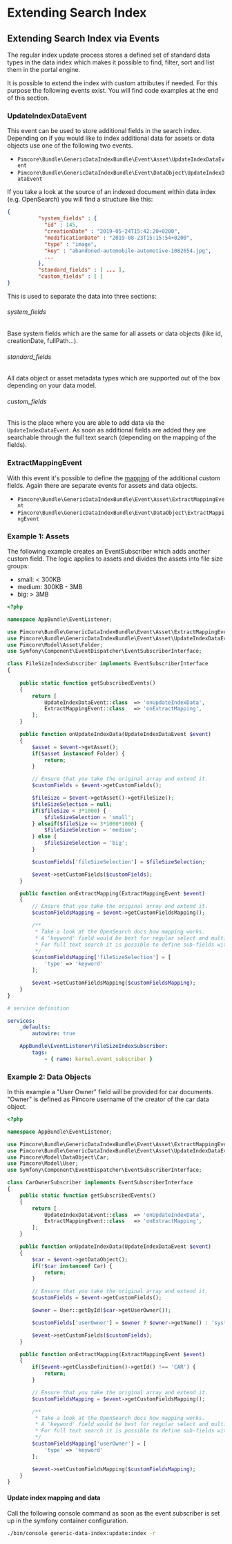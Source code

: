 # Extending Search Index

## Extending Search Index via Events

The regular index update process stores a defined set of standard data types in the data index which makes it
possible to find, filter, sort and list them in the portal engine.

It is possible to extend the index with custom attributes if needed. For this purpose the following events exist. You
will find code examples at the end of this section.

### UpdateIndexDataEvent

This event can be used to store additional fields in the search index. Depending on if you would like to index additional
data for assets or data objects use one of the following two events.

* `Pimcore\Bundle\GenericDataIndexBundle\Event\Asset\UpdateIndexDataEvent`
* `Pimcore\Bundle\GenericDataIndexBundle\Event\DataObject\UpdateIndexDataEvent`

If you take a look at the source of an indexed document within data index (e.g. OpenSearch) you will find a structure like this:

```json
{
          "system_fields" : {
            "id" : 145,
            "creationDate" : "2019-05-24T15:42:20+0200",
            "modificationDate" : "2019-08-23T15:15:54+0200",
            "type" : "image",
            "key" : "abandoned-automobile-automotive-1082654.jpg",
            ...
          },
          "standard_fields" : [ ... ],
          "custom_fields" : [ ]
}
```

This is used to separate the data into three sections:

###### system_fields

Base system fields which are the same for all assets or data objects (like id, creationDate, fullPath...).

###### standard_fields

All data object or asset metadata types which are supported out of the box depending on your data model.

###### custom_fields

This is the place where you are able to add data via the `UpdateIndexDataEvent`. As soon as additional fields are added
they are searchable through the full text search (depending on the mapping of the fields).

### ExtractMappingEvent

With this event it's possible to define the [mapping](https://opensearch.org/docs/latest/field-types/)
of the additional custom fields. Again there are separate events for assets and data objects.

* `Pimcore\Bundle\GenericDataIndexBundle\Event\Asset\ExtractMappingEvent`
* `Pimcore\Bundle\GenericDataIndexBundle\Event\DataObject\ExtractMappingEvent`


### Example 1: Assets

The following example creates an EventSubscriber which adds another custom field. The logic applies to assets and divides the assets into file size groups:

* small: < 300KB
* medium: 300KB - 3MB
* big: > 3MB

```php
<?php

namespace AppBundle\EventListener;

use Pimcore\Bundle\GenericDataIndexBundle\Event\Asset\ExtractMappingEvent;
use Pimcore\Bundle\GenericDataIndexBundle\Event\Asset\UpdateIndexDataEvent;
use Pimcore\Model\Asset\Folder;
use Symfony\Component\EventDispatcher\EventSubscriberInterface;

class FileSizeIndexSubscriber implements EventSubscriberInterface
{
    
    public static function getSubscribedEvents()
    {
        return [
            UpdateIndexDataEvent::class  => 'onUpdateIndexData',
            ExtractMappingEvent::class   => 'onExtractMapping',
        ];
    }

    public function onUpdateIndexData(UpdateIndexDataEvent $event)
    {
        $asset = $event->getAsset();
        if($asset instanceof Folder) {
            return;
        }

        // Ensure that you take the original array and extend it.
        $customFields = $event->getCustomFields();

        $fileSize = $event->getAsset()->getFileSize();
        $fileSizeSelection = null;
        if($fileSize < 3*1000) {
            $fileSizeSelection = 'small';
        } elseif($fileSize <= 3*1000*1000) {
            $fileSizeSelection = 'medium';
        } else {
            $fileSizeSelection = 'big';
        }

        $customFields['fileSizeSelection'] = $fileSizeSelection;

        $event->setCustomFields($customFields);
    }

    public function onExtractMapping(ExtractMappingEvent $event)
    {
        // Ensure that you take the original array and extend it.
        $customFieldsMapping = $event->getCustomFieldsMapping();

        /**
         * Take a look at the OpenSearch docs how mapping works.
         * A 'keyword' field would be best for regular select and multi select filters.
         * For full text search it is possible to define sub-fields with special OpenSearch analyzers too.
         */
        $customFieldsMapping['fileSizeSelection'] = [
            'type' => 'keyword'
        ];

        $event->setCustomFieldsMapping($customFieldsMapping);
    }
}


```

```yaml
# service definition

services:
    _defaults:
        autowire: true

    AppBundle\EventListener\FileSizeIndexSubscriber:
        tags:
            - { name: kernel.event_subscriber }
```


### Example 2: Data Objects

In this example a "User Owner" field will be provided for car documents. 
"Owner" is defined as Pimcore username of the creator of the car data object.

```php
<?php

namespace AppBundle\EventListener;

use Pimcore\Bundle\GenericDataIndexBundle\Event\Asset\ExtractMappingEvent;
use Pimcore\Bundle\GenericDataIndexBundle\Event\Asset\UpdateIndexDataEvent;
use Pimcore\Model\DataObject\Car;
use Pimcore\Model\User;
use Symfony\Component\EventDispatcher\EventSubscriberInterface;

class CarOwnerSubscriber implements EventSubscriberInterface
{
    public static function getSubscribedEvents()
    {
        return [
            UpdateIndexDataEvent::class  => 'onUpdateIndexData',
            ExtractMappingEvent::class   => 'onExtractMapping',
        ];
    }

    public function onUpdateIndexData(UpdateIndexDataEvent $event)
    {
        $car = $event->getDataObject();
        if(!$car instanceof Car) {
            return;
        }

        // Ensure that you take the original array and extend it.
        $customFields = $event->getCustomFields();

        $owner = User::getById($car->getUserOwner());

        $customFields['userOwner'] = $owner ? $owner->getName() : 'system';

        $event->setCustomFields($customFields);
    }

    public function onExtractMapping(ExtractMappingEvent $event)
    {
        if($event->getClassDefinition()->getId() !== 'CAR') {
            return;
        }

        // Ensure that you take the original array and extend it.
        $customFieldsMapping = $event->getCustomFieldsMapping();

        /**
         * Take a look at the OpenSearch docs how mapping works.
         * A 'keyword' field would be best for regular select and multi select filters.
         * For full text search it is possible to define sub-fields with special OpenSearch analyzers too.
         */
        $customFieldsMapping['userOwner'] = [
            'type' => 'keyword'
        ];

        $event->setCustomFieldsMapping($customFieldsMapping);
    }
}

```

#### Update index mapping and data

Call the following console command as soon as the event subscriber is set up in the symfony container configuration.

```bash
./bin/console generic-data-index:update:index -r
```